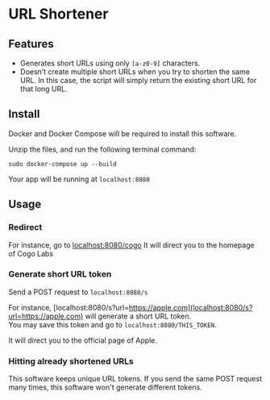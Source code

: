 # URL Shortener

## Features
* Generates short URLs using only `[a-z0-9]` characters.
* Doesn’t create multiple short URLs when you try to shorten the same URL. In this case, the script will simply return the existing short URL for that long URL.

## Install
Docker and Docker Compose will be required to install this software.

Unzip the files, and run the following terminal command:

```
sudo docker-compose up --build
```

Your app will be running at `localhost:8080`

## Usage
### Redirect
For instance, go to [localhost:8080/cogo](localhost:8080) 
It will direct you to the homepage of Cogo Labs

### Generate short URL token
Send a POST request to `localhost:8080/s`

For instance, [localhost:8080/s?url=https://apple.com](localhost:8080/s?url=https://apple.com) will generate a short URL token.  
You may save this token and go to `localhost:8080/THIS_TOKEN`.

It will direct you to the official page of Apple.

### Hitting already shortened URLs
This software keeps unique URL tokens.  If you send the same POST request many times, this software won't generate different tokens.

